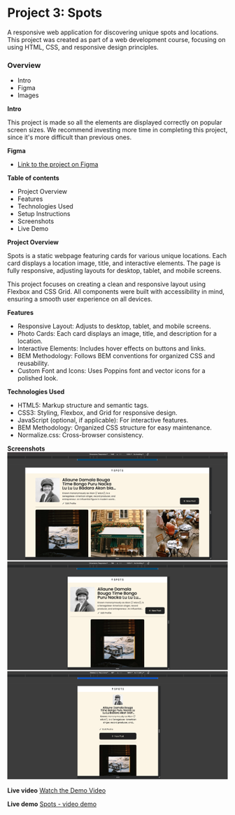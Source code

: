 # Project 3: Spots

A responsive web application for discovering unique spots and locations. This project was created as part of a web development course, focusing on using HTML, CSS, and responsive design principles.

### Overview

- Intro
- Figma
- Images

**Intro**

This project is made so all the elements are displayed correctly on popular screen sizes. We recommend investing more time in completing this project, since it's more difficult than previous ones.

**Figma**

- [Link to the project on Figma](https://www.figma.com/design/mXGZ6wZ4QPKx5KjpHX9QCV/Sprint-9-Project%3A-Spots?node-id=0-1&p=f)

**Table of contents**

- Project Overview
- Features
- Technologies Used
- Setup Instructions
- Screenshots
- Live Demo

**Project Overview**

Spots is a static webpage featuring cards for various unique locations. Each card displays a location image, title, and interactive elements. The page is fully responsive, adjusting layouts for desktop, tablet, and mobile screens.

This project focuses on creating a clean and responsive layout using Flexbox and CSS Grid. All components were built with accessibility in mind, ensuring a smooth user experience on all devices.

**Features**

- Responsive Layout: Adjusts to desktop, tablet, and mobile screens.
- Photo Cards: Each card displays an image, title, and description for a location.
- Interactive Elements: Includes hover effects on buttons and links.
- BEM Methodology: Follows BEM conventions for organized CSS and reusability.
- Custom Font and Icons: Uses Poppins font and vector icons for a polished look.

**Technologies Used**

- HTML5: Markup structure and semantic tags.
- CSS3: Styling, Flexbox, and Grid for responsive design.
- JavaScript (optional, if applicable): For interactive features.
- BEM Methodology: Organized CSS structure for easy maintenance.
- Normalize.css: Cross-browser consistency.

**Screenshots**
![Desktop View](./images/screenshots/desktop-view.png)
![tablet View](./images/screenshots/tablet-view.png)
![mobile View](./images/screenshots/mobile-view.png)

**Live video**
[Watch the Demo Video](https://drive.google.com/file/d/1qplcxO4ZO_lBPMoE7kLj9ZuK9QLaTG-J/view?usp=drive_link)

**Live demo**
[Spots - video demo](https://majestyk1.github.io/se_project_spots/)
